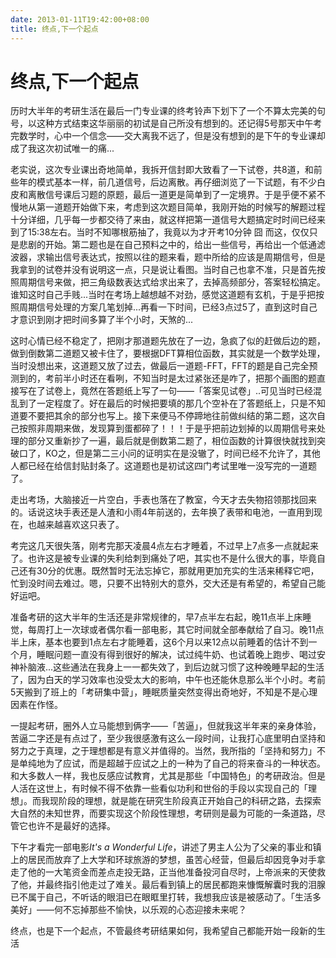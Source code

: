 ```yaml
---
date: 2013-01-11T19:42:00+08:00
title: 终点,下一个起点
---
```


# 终点,下一个起点

历时大半年的考研生活在最后一门专业课的终考铃声下划下了一个不算太完美的句号，以这种方式结束这华丽丽的初试是自己所没有想到的。还记得5号那天中午考完数学时，心中一个信念——交大离我不远了，但是没有想到的是下午的专业课却成了我这次初试唯一的痛... 

老实说，这次专业课出奇地简单，我拆开信封即大致看了一下试卷，共8道，和前些年的模式基本一样，前几道信号，后边离散。再仔细浏览了一下试题，有不少白皮和离散信号课后习题的原题，最后一道更是简单到了一定境界。于是乎便不紧不慢地从第一道题开始做下来，考虑到这次题目简单，我刚开始的时候写的解题过程十分详细，几乎每一步都交待了来由，就这样把第一道信号大题搞定时时间已经来到了15:38左右。当时不知哪根筋抽了，我竟以为才开考10分钟 囧 而这，仅仅只是悲剧的开始。第二题也是在自己预料之中的，给出一些信号，再给出一个低通滤波器，求输出信号表达式，按照以往的题来看，题中所给的应该是周期信号，但是我拿到的试卷并没有说明这一点，只是说让看图。当时自己也拿不准，只是首先按照周期信号来做，把三角级数表达式给求出来了，去掉高频部分，答案轻松搞定。谁知这时自己手贱...当时在考场上越想越不对劲，感觉这道题有玄机，于是乎把按照周期信号处理的方案几笔划掉...再看一下时间，已经3点过5了，直到这时自己才意识到刚才把时间多算了半个小时，天煞的...<!--more-->  

这时心情已经不稳定了，把刚才那道题先放在了一边，急疯了似的赶做后边的题，做到倒数第二道题又被卡住了，要根据DFT算相位函数，其实就是一个数学处理，当时没想出来，这道题又放了过去，做最后一道题-FFT，FFT的题是自己完全预测到的，考前半小时还在看咧，不知当时是太过紧张还是咋了，把那个画图的题直接写在了试卷上，竟然在答题纸上写了一句——「答案见试卷」..可见当时已经混乱到了一定程度了。好在最后的时候把要填的那几个空补在了答题纸上，只是不知道要不要把其余的部分也写上。接下来便马不停蹄地往前做纠结的第二题，这次自己按照非周期来做，发现算到蛋都碎了！！！于是乎把前边划掉的以周期信号来处理的部分又重新抄了一遍，最后就是倒数第二题了，相位函数的计算很快就找到突破口了，KO之，但是第二三小问的证明实在是没辙了，时间已经不允许了，其他人都已经在给信封贴封条了。这道题也是初试这四门考试里唯一没写完的一道题了。  

走出考场，大脑接近一片空白，手表也落在了教室，今天才去失物招领那找回来的。话说这块手表还是人渣和小雨4年前送的，去年换了表带和电池，一直用到现在，也越来越喜欢这只表了。   

考完这几天很失落，刚考完那天凌晨4点左右才睡着，不过早上7点多一点就起来了。也许这是被专业课的失利给刺到痛处了吧，其实也不是什么很大的事，毕竟自己还有30分的优惠。既然暂时无法忘掉它，那就用更加充实的生活来稀释它吧，忙到没时间去难过。嗯，只要不出特别大的意外，交大还是有希望的，希望自己能好运吧。   

准备考研的这大半年的生活还是非常规律的，早7点半左右起，晚11点半上床睡觉，每周打上一次球或者偶尔看一部电影，其它时间就全部奉献给了自习。晚11点半上床，基本也要到1点左右才能睡着，这6个月以来12点以前睡着的估计不到一个月，睡眠问题一直没有得到很好的解决，试过纯牛奶、也试着晚上跑步、喝过安神补脑液...这些通法在我身上一一都失效了，到后边就习惯了这种晚睡早起的生活了，因为白天的学习效率也没受太大的影响，中午也还能休息那么半个小时。考前5天搬到了班上的「考研集中营」，睡眠质量突然变得出奇地好，不知是不是心理因素在作怪。  

一提起考研，圈外人立马能想到俩字——「苦逼」，但就我这半年来的亲身体验，苦逼二字还是有点过了，至少我很感激有这么一段时间，让我打心底里明白坚持和努力之于真理，之于理想都是有意义并值得的。当然，我所指的「坚持和努力」不是单纯地为了应试，而是超越于应试之上的一种为了自己的将来奋斗的一种状态。和大多数人一样，我也反感应试教育，尤其是那些「中国特色」的考研政治。但是人活在这世上，有时候不得不依靠一些看似功利和世俗的手段以实现自己的「理想」。而我现阶段的理想，就是能在研究生阶段真正开始自己的科研之路，去探索大自然的未知世界，而要实现这个阶段性理想，考研则是最为可能的一条道路，尽管它也许不是最好的选择。  

下午才看完一部电影*It's a Wonderful Life*，讲述了男主人公为了父亲的事业和镇上的居民而放弃了上大学和环球旅游的梦想，虽苦心经营，但最后却因竞争对手拿走了他的一大笔资金而差点走投无路，正当他准备投河自尽时，上帝派来的天使救了他，并最终指引他走过了难关。最后看到镇上的居民都跑来慷慨解囊时我的泪腺已不属于自己，不听话的眼泪已在眼眶里打转，我想我应该是被感动了。「生活多美好」——何不忘掉那些不愉快，以乐观的心态迎接未来呢？  

终点，也是下一个起点，不管最终考研结果如何，我希望自己都能开始一段新的生活